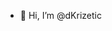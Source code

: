 - 👋 Hi, I’m @dKrizetic

<!---
dKrizetic/dKrizetic is a ✨ special ✨ repository because its `README.md` (this file) appears on your GitHub profile.
You can click the Preview link to take a look at your changes.
--->
